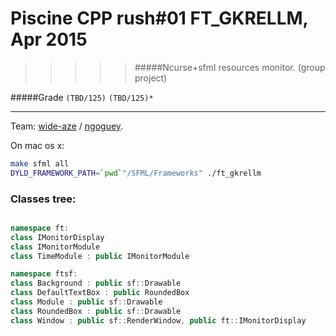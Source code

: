 # Piscine CPP rush#01 FT_GKRELLM, Apr 2015
>>>>> #####Ncurse+sfml resources monitor. (group project)

#####Grade ``(TBD/125)`` ``(TBD/125)*``
--------  -----------------------

Team: [wide-aze](https://github.com/wide-aze) / [ngoguey](https://github.com/Ngoguey42).

On mac os x:
```sh
make sfml all
DYLD_FRAMEWORK_PATH=`pwd`"/SFML/Frameworks" ./ft_gkrellm
```

### Classes tree:
```cpp

namespace ft:
class IMonitorDisplay
class IMonitorModule
class TimeModule : public IMonitorModule

namespace ftsf:
class Background : public sf::Drawable
class DefaultTextBox : public RoundedBox
class Module : public sf::Drawable
class RoundedBox : public sf::Drawable
class Window : public sf::RenderWindow, public ft::IMonitorDisplay

```

<br>
 
<br><br><br><br><br><br><br><br>
